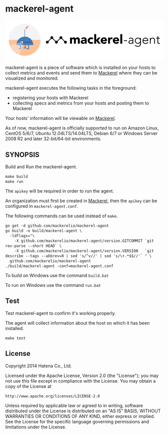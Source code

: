 mackerel-agent
===============

![agent-si](docs/images/agent-si.png "mackerel-agent")

mackerel-agent is a piece of software which is installed on your hosts to collect metrics and events and send them to [Mackerel](https://mackerel.io/) where they can be visualized and monitored.

mackerel-agent executes the following tasks in the foreground:
- registering your hosts with Mackerel
- collecting specs and metrics from your hosts and posting them to Mackerel

Your hosts' information will be viewable on [Mackerel](https://mackerel.io/).

As of now, mackerel-agent is officially supported to run on Amazon Linux, CentOS 5/6/7, Ubuntu 12.04LTS/14.04LTS, Debian 6/7 or Windows Server 2008 R2 and later 32-bit/64-bit environments.

SYNOPSIS
--------

Build and Run the mackerel-agent.

```
make build
make run
```

The `apikey` will be required in order to run the agent.

An organization must first be created in [Mackerel](https://mackerel.io/), then the `apikey` can be configured in `mackerel-agent.conf`.

The following commands can be used instead of `make`.

```
go get -d github.com/mackerelio/mackerel-agent
go build -o build/mackerel-agent \
  -ldflags="\
    -X github.com/mackerelio/mackerel-agent/version.GITCOMMIT `git rev-parse --short HEAD` \
    -X github.com/mackerelio/mackerel-agent/version.VERSION   `git describe --tags --abbrev=0 | sed 's/^v//' | sed 's/\+.*$$//'` " \
  github.com/mackerelio/mackerel-agent
./build/mackerel-agent -conf=mackerel-agent.conf
```

To build on Windows use the command ```build.bat```

To run on Windows use the command ```run.bat```


Test
----------

Test mackerel-agent to confirm it's working properly.

The agent will collect information about the host on which it has been installed.

```
make test
```

License
----------

Copyright 2014 Hatena Co., Ltd.

Licensed under the Apache License, Version 2.0 (the "License"); you may not use this file except in compliance with the License. You may obtain a copy of the License at

    http://www.apache.org/licenses/LICENSE-2.0

Unless required by applicable law or agreed to in writing, software distributed under the License is distributed on an "AS IS" BASIS, WITHOUT WARRANTIES OR CONDITIONS OF ANY KIND, either express or implied. See the License for the specific language governing permissions and limitations under the License.
